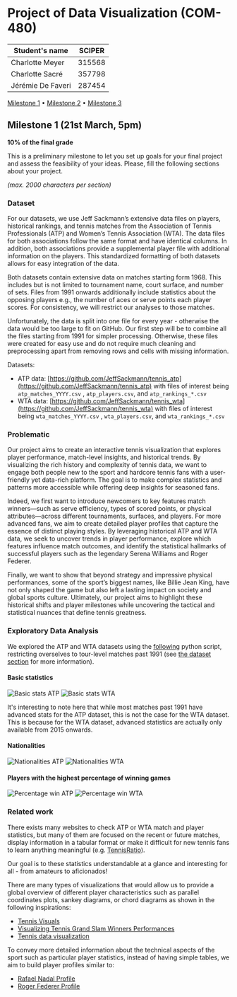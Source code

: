 # Project of Data Visualization (COM-480)

| Student's name    | SCIPER |
|-------------------|--------|
| Charlotte Meyer   | 315568 |
| Charlotte Sacré   | 357798 |
| Jérémie De Faveri | 287454 |

[Milestone 1](#milestone-1) • [Milestone 2](#milestone-2) • [Milestone 3](#milestone-3)

## Milestone 1 (21st March, 5pm)

**10% of the final grade**

This is a preliminary milestone to let you set up goals for your final project and assess the feasibility of your ideas.
Please, fill the following sections about your project.

*(max. 2000 characters per section)*

### Dataset

For our datasets, we use Jeff Sackmann’s extensive data files on players, historical rankings, and tennis matches from the Association of Tennis Professionals (ATP) and Women’s Tennis Association (WTA). The data files for both associations follow the same format and have identical columns. In addition, both associations provide a supplemental player file with additional information on the players. This standardized formatting of both datasets allows for easy integration of the data.  

Both datasets contain extensive data on matches starting form 1968. This includes but is not limited to tournament name, court surface, and number of sets. Files from 1991 onwards additionally include statistics about the opposing players e.g., the number of aces or serve points each player scores. For consistency, we will restrict our analyses to those matches. 

Unfortunately, the data is split into one file for every year - otherwise the data would be too large to fit on GitHub. Our first step will be to combine all the files starting from 1991 for simpler processing. Otherwise, these files were created for easy use and do not require much cleaning and preprocessing apart from removing rows and cells with missing information.  

Datasets: 
- ATP data: [https://github.com/JeffSackmann/tennis_atp](https://github.com/JeffSackmann/tennis_atp) with files of interest being `atp_matches_YYYY.csv` , `atp_players.csv`, and `atp_rankings_*.csv`
- WTA data: [https://github.com/JeffSackmann/tennis_wta](https://github.com/JeffSackmann/tennis_wta) with files of interest being `wta_matches_YYYY.csv` , `wta_players.csv`, and `wta_rankings_*.csv`

### Problematic

Our project aims to create an interactive tennis visualization that explores player performance, match-level insights, and historical trends. By visualizing the rich history and complexity of tennis data, we want to engage both people new to the sport and hardcore tennis fans with a user-friendly yet data-rich platform. The goal is to make complex statistics and patterns more accessible while offering deep insights for seasoned fans. 

Indeed, we first want to introduce newcomers to key features match winners—such as serve efficiency, types of scored points, or physical attributes—across different tournaments, surfaces, and players. For more advanced fans, we aim to create detailed player profiles that capture the essence of distinct playing styles. By leveraging historical ATP and WTA data, we seek to uncover trends in player performance, explore which features influence match outcomes, and identify the statistical hallmarks of successful players such as the legendary Serena Williams and Roger Federer. 

Finally, we want to show that beyond strategy and impressive physical performances, some of the sport’s biggest names, like Billie Jean King, have not only shaped the game but also left a lasting impact on society and global sports culture. Ultimately, our project aims to highlight these historical shifts and player milestones while uncovering the tactical and statistical nuances that define tennis greatness.

### Exploratory Data Analysis

We explored the ATP and WTA datasets using the [following](../analysis/analysis.py) python script, restricting overselves to tour-level matches past 1991 (see [the dataset section](#dataset) for more information).

#### Basic statistics
![Basic stats ATP](../analysis/stats/basic_stats_ATP.svg)
![Basic stats WTA](../analysis/stats/basic_stats_WTA.svg)

It's interesting to note here that while most matches past 1991 have advanced stats for the ATP dataset, this is not the case for the WTA dataset. This is because for the WTA dataset, advanced statistics are actually only available from 2015 onwards.

#### Nationalities
![Nationalities ATP](../analysis/stats/nationalities_men.svg)
![Nationalities WTA](../analysis/stats/nationalities_women.svg)

#### Players with the highest percentage of winning games
![Percentage win ATP](../analysis/stats/percentage_win_men.svg)
![Percentage win WTA](../analysis/stats/percentage_win_women.svg)


### Related work

There exists many websites to check ATP or WTA match and player statistics, but many of them are focused on the recent or future matches, display information in a tabular format or make it difficult for new tennis fans to learn anything meaningful (e.g. [TennisRatio](https://www.tennisratio.com/#data-analysis)).

Our goal is to these statistics understandable at a glance and interesting for all - from amateurs to aficionados! 

There are many types of visualizations that would allow us to provide a global overview of different player characteristics such as parallel coordinates plots, sankey diagrams, or chord diagrams as shown in the following inspirations: 

- [Tennis Visuals](https://tennisvisuals.com/)
- [Visualizing Tennis Grand Slam Winners Performances](https://datascienceplus.com/visualizing-tennis-grand-slam-winners-performances/)
- [Tennis data visualization](https://ingilevichv.github.io/tennis/index.html)

To convey more detailed information about the technical aspects of the sport such as particular player statistics, instead of having simple tables, we aim to build player profiles similar to:
- [Rafael Nadal Profile](https://public.tableau.com/app/profile/paul1904/viz/TheReignoftheKingofClay/TheReignoftheKingofClay3)
- [Roger Federer Profile](https://www.rocketsource.com/blog/the-gift-of-roger-federer-to-corporate-america/)

